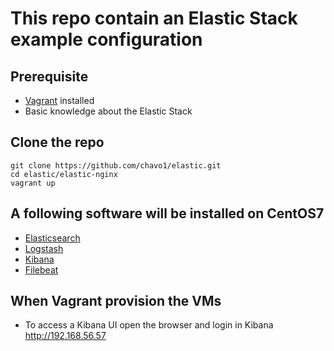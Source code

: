 # This repo contain an Elastic Stack example configuration

## Prerequisite

- [Vagrant](https://www.vagrantup.com/) installed
- Basic knowledge about the Elastic Stack

## Clone the repo

```
git clone https://github.com/chavo1/elastic.git
cd elastic/elastic-nginx
vagrant up
```
## A following software will be installed on CentOS7 
- [Elasticsearch](https://www.elastic.co/products/elasticsearch)
- [Logstash](https://www.elastic.co/products/logstash)
- [Kibana](https://www.elastic.co/products/kibana)
- [Filebeat](https://www.elastic.co/products/beats/filebeat)

## When Vagrant provision the VMs

- To access a Kibana UI open the browser and login in Kibana http://192.168.56.57
